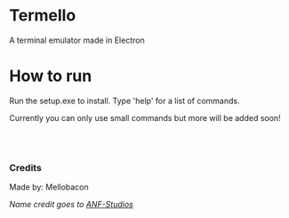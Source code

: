 # Termello
A terminal emulator made in Electron




# How to run
Run the setup.exe to install.
Type 'help' for a list of commands.

Currently you can only use small commands but more will be added soon!


<br><br>

### Credits

Made by: Mellobacon

*Name credit goes to [ANF-Studios](https://github.com/ANF-Studios)*
